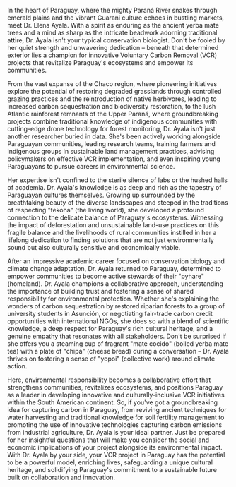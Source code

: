 In the heart of Paraguay, where the mighty Paraná River snakes through emerald plains and the vibrant Guarani culture echoes in bustling markets, meet Dr. Elena Ayala. With a spirit as enduring as the ancient yerba mate trees and a mind as sharp as the intricate beadwork adorning traditional attire, Dr. Ayala isn't your typical conservation biologist. Don't be fooled by her quiet strength and unwavering dedication – beneath that determined exterior lies a champion for innovative Voluntary Carbon Removal (VCR) projects that revitalize Paraguay's ecosystems and empower its communities.

From the vast expanse of the Chaco region, where pioneering initiatives explore the potential of restoring degraded grasslands through controlled grazing practices and the reintroduction of native herbivores, leading to increased carbon sequestration and biodiversity restoration, to the lush Atlantic rainforest remnants of the Upper Paraná, where groundbreaking projects combine traditional knowledge of indigenous communities with cutting-edge drone technology for forest monitoring, Dr. Ayala isn't just another researcher buried in data. She's been actively working alongside Paraguayan communities, leading research teams, training farmers and indigenous groups in sustainable land management practices, advising policymakers on effective VCR implementation, and even inspiring young Paraguayans to pursue careers in environmental science.

Her expertise isn't confined to the sterile silence of labs or the hushed halls of academia. Dr. Ayala's knowledge is as deep and rich as the tapestry of Paraguayan cultures themselves. Growing up surrounded by the breathtaking beauty of the diverse landscapes and steeped in the traditions of respecting "tekoha" (the living world), she developed a profound connection to the delicate balance of Paraguay's ecosystems. Witnessing the impact of deforestation and unsustainable land-use practices on this fragile balance and the livelihoods of rural communities instilled in her a lifelong dedication to finding solutions that are not just environmentally sound but also culturally sensitive and economically viable.

After an impressive academic career focused on conservation biology and climate change adaptation, Dr. Ayala returned to Paraguay, determined to empower communities to become active stewards of their "pyhare" (homeland). Dr. Ayala champions a collaborative approach, understanding the importance of building trust and fostering a sense of shared responsibility for environmental protection. Whether she's explaining the wonders of carbon sequestration by restored riparian forests to a group of university students in Asunción, or negotiating fair-trade carbon credit opportunities with international NGOs, she does so with a blend of scientific knowledge, a deep respect for Paraguay's rich cultural heritage, and a genuine empathy that resonates with all stakeholders. Don't be surprised if she offers you a steaming cup of fragrant "mate cocido" (boiled yerba mate tea) with a plate of "chipá" (cheese bread) during a conversation – Dr. Ayala thrives on fostering a sense of "yopoi" (collective work) around climate action. 

Here, environmental responsibility becomes a collaborative effort that strengthens communities, revitalizes ecosystems, and positions Paraguay as a leader in developing innovative and culturally-inclusive VCR initiatives within the South American continent. So, if you've got a groundbreaking idea for capturing carbon in Paraguay, from reviving ancient techniques for water harvesting and traditional knowledge for soil fertility management to promoting the use of innovative technologies capturing carbon emissions from industrial agriculture, Dr. Ayala is your ideal partner. Just be prepared for her insightful questions that will make you consider the social and economic implications of your project alongside its environmental impact. With Dr. Ayala by your side, your VCR project in Paraguay has the potential to be a powerful model, enriching lives, safeguarding a unique cultural heritage, and solidifying Paraguay's commitment to a sustainable future built on collaboration and innovation. 
